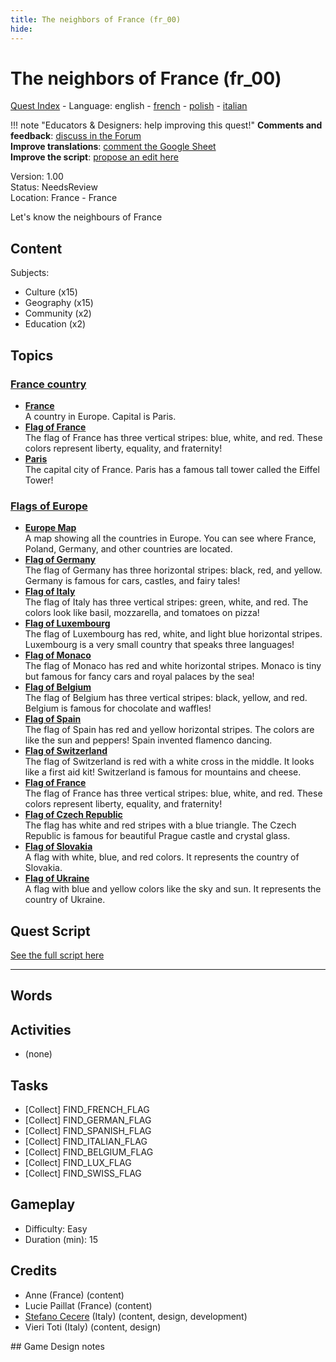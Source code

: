 ```yaml
---
title: The neighbors of France (fr_00)
hide:
---
```


# The neighbors of France (fr_00)
[Quest Index](./index.md) - Language: english - [french](./fr_00.fr.md) - [polish](./fr_00.pl.md) - [italian](./fr_00.it.md)

!!! note "Educators & Designers: help improving this quest!"
    **Comments and feedback**: [discuss in the Forum](https://antura.discourse.group/t/fr-00-the-neighbors-of-france/22)  
    **Improve translations**: [comment the Google Sheet](https://docs.google.com/spreadsheets/d/1FPFOy8CHor5ArSg57xMuPAG7WM27-ecDOiU-OmtHgjw/edit?gid=1044148815#gid=1044148815)  
    **Improve the script**: [propose an edit here](https://github.com/vgwb/Antura/blob/main/Assets/_discover/_quests/FR_00%20Geo%20France/FR_00%20Geo%20France%20-%20Yarn%20Script.yarn)  

Version: 1.00  
Status: NeedsReview  
Location: France - France

Let's know the neighbours of France

## Content
Subjects: 

  - Culture (x15)
  - Geography (x15)
  - Community (x2)
  - Education (x2)

## Topics
### [France country](../topics/index.md#france)

  - **[France](../cards/index.md#country_france)**  
    A country in Europe. Capital is Paris.  
  - **[Flag of France](../cards/index.md#flag_france)**  
    The flag of France has three vertical stripes: blue, white, and red. These colors represent liberty, equality, and fraternity!  
  - **[Paris](../cards/index.md#capital_paris)**  
    The capital city of France. Paris has a famous tall tower called the Eiffel Tower!  
### [Flags of Europe](../topics/index.md#flags_euroe)

  - **[Europe Map](../cards/index.md#concept_europe_map)**  
    A map showing all the countries in Europe. You can see where France, Poland, Germany, and other countries are located.  
  - **[Flag of Germany](../cards/index.md#flag_germany)**  
    The flag of Germany has three horizontal stripes: black, red, and yellow. Germany is famous for cars, castles, and fairy tales!  
  - **[Flag of Italy](../cards/index.md#flag_italy)**  
    The flag of Italy has three vertical stripes: green, white, and red. The colors look like basil, mozzarella, and tomatoes on pizza!  
  - **[Flag of Luxembourg](../cards/index.md#flag_luxembourg)**  
    The flag of Luxembourg has red, white, and light blue horizontal stripes. Luxembourg is a very small country that speaks three languages!  
  - **[Flag of Monaco](../cards/index.md#flag_monaco)**  
    The flag of Monaco has red and white horizontal stripes. Monaco is tiny but famous for fancy cars and royal palaces by the sea!  
  - **[Flag of Belgium](../cards/index.md#flag_belgium)**  
    The flag of Belgium has three vertical stripes: black, yellow, and red. Belgium is famous for chocolate and waffles!  
  - **[Flag of Spain](../cards/index.md#flag_spain)**  
    The flag of Spain has red and yellow horizontal stripes. The colors are like the sun and peppers! Spain invented flamenco dancing.  
  - **[Flag of Switzerland](../cards/index.md#flag_switzerland)**  
    The flag of Switzerland is red with a white cross in the middle. It looks like a first aid kit! Switzerland is famous for mountains and cheese.  
  - **[Flag of France](../cards/index.md#flag_france)**  
    The flag of France has three vertical stripes: blue, white, and red. These colors represent liberty, equality, and fraternity!  
  - **[Flag of Czech Republic](../cards/index.md#flag_czech_republic)**  
    The flag has white and red stripes with a blue triangle. The Czech Republic is famous for beautiful Prague castle and crystal glass.  
  - **[Flag of Slovakia](../cards/index.md#flag_slovakia)**  
    A flag with white, blue, and red colors. It represents the country of Slovakia.  
  - **[Flag of Ukraine](../cards/index.md#flag_ukraine)**  
    A flag with blue and yellow colors like the sky and sun. It represents the country of Ukraine.  

## Quest Script

[See the full script here](./fr_00-script.md)

---

## Words
## Activities
- (none)

## Tasks
- [Collect] FIND_FRENCH_FLAG
- [Collect] FIND_GERMAN_FLAG
- [Collect] FIND_SPANISH_FLAG
- [Collect] FIND_ITALIAN_FLAG
- [Collect] FIND_BELGIUM_FLAG
- [Collect] FIND_LUX_FLAG
- [Collect] FIND_SWISS_FLAG
## Gameplay
- Difficulty: Easy
- Duration (min): 15
## Credits
- Anne (France) (content)
- Lucie Paillat (France) (content)
- [Stefano Cecere](https://stefanocecere.com) (Italy) (content, design, development)
- Vieri Toti (Italy) (content, design)

## Game Design notes


